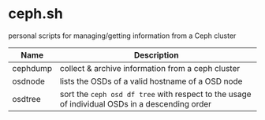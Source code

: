 # ceph.sh
personal scripts for managing/getting information from a Ceph cluster

|Name|Description|
|----|-----------|
|cephdump| collect & archive information from a ceph cluster|
|osdnode| lists the OSDs of a valid hostname of a OSD node|
|osdtree| sort the `ceph osd df tree` with respect to the usage of individual OSDs in a descending order|
